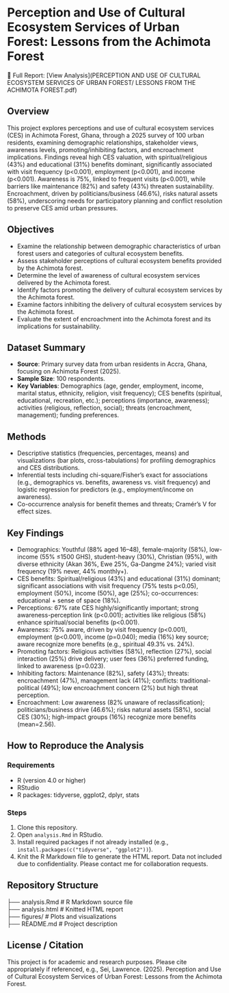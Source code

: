 # Perception and Use of Cultural Ecosystem Services of Urban Forest: Lessons from the Achimota Forest

📄 Full Report: [View Analysis](PERCEPTION AND USE OF CULTURAL ECOSYSTEM SERVICES OF URBAN FOREST/ LESSONS FROM THE ACHIMOTA FOREST.pdf)

## Overview
This project explores perceptions and use of cultural ecosystem services (CES) in Achimota Forest, Ghana, through a 2025 survey of 100 urban residents, examining demographic relationships, stakeholder views, awareness levels, promoting/inhibiting factors, and encroachment implications. Findings reveal high CES valuation, with spiritual/religious (43%) and educational (31%) benefits dominant, significantly associated with visit frequency (p<0.001), employment (p<0.001), and income (p<0.001). Awareness is 75%, linked to frequent visits (p<0.001), while barriers like maintenance (82%) and safety (43%) threaten sustainability. Encroachment, driven by politicians/business (46.6%), risks natural assets (58%), underscoring needs for participatory planning and conflict resolution to preserve CES amid urban pressures.

## Objectives
- Examine the relationship between demographic characteristics of urban forest users and categories of cultural ecosystem benefits.
- Assess stakeholder perceptions of cultural ecosystem benefits provided by the Achimota forest.
- Determine the level of awareness of cultural ecosystem services delivered by the Achimota forest.
- Identify factors promoting the delivery of cultural ecosystem services by the Achimota forest.
- Examine factors inhibiting the delivery of cultural ecosystem services by the Achimota forest.
- Evaluate the extent of encroachment into the Achimota forest and its implications for sustainability.

## Dataset Summary
- **Source**: Primary survey data from urban residents in Accra, Ghana, focusing on Achimota Forest (2025).
- **Sample Size**: 100 respondents.
- **Key Variables**: Demographics (age, gender, employment, income, marital status, ethnicity, religion, visit frequency); CES benefits (spiritual, educational, recreation, etc.); perceptions (importance, awareness); activities (religious, reflection, social); threats (encroachment, management); funding preferences.

## Methods
- Descriptive statistics (frequencies, percentages, means) and visualizations (bar plots, cross-tabulations) for profiling demographics and CES distributions.
- Inferential tests including chi-square/Fisher’s exact for associations (e.g., demographics vs. benefits, awareness vs. visit frequency) and logistic regression for predictors (e.g., employment/income on awareness).
- Co-occurrence analysis for benefit themes and threats; Cramér’s V for effect sizes.

## Key Findings
- Demographics: Youthful (88% aged 16–48), female-majority (58%), low-income (55% ≤1500 GHS), student-heavy (30%), Christian (95%), with diverse ethnicity (Akan 36%, Ewe 25%, Ga-Dangme 24%); varied visit frequency (19% never, 44% monthly+).
- CES benefits: Spiritual/religious (43%) and educational (31%) dominant; significant associations with visit frequency (75% tests p<0.05), employment (50%), income (50%), age (25%); co-occurrences: educational + sense of space (18%).
- Perceptions: 67% rate CES highly/significantly important; strong awareness-perception link (p<0.001); activities like religious (58%) enhance spiritual/social benefits (p<0.001).
- Awareness: 75% aware, driven by visit frequency (p<0.001), employment (p<0.001), income (p=0.040); media (16%) key source; aware recognize more benefits (e.g., spiritual 49.3% vs. 24%).
- Promoting factors: Religious activities (58%), reflection (27%), social interaction (25%) drive delivery; user fees (36%) preferred funding, linked to awareness (p=0.023).
- Inhibiting factors: Maintenance (82%), safety (43%); threats: encroachment (47%), management lack (41%); conflicts: traditional-political (49%); low encroachment concern (2%) but high threat perception.
- Encroachment: Low awareness (82% unaware of reclassification); politicians/business drive (46.6%); risks natural assets (58%), social CES (30%); high-impact groups (16%) recognize more benefits (mean=2.56).



## How to Reproduce the Analysis
### Requirements
- R (version 4.0 or higher)
- RStudio
- R packages: tidyverse, ggplot2, dplyr, stats

### Steps
1. Clone this repository.
2. Open `analysis.Rmd` in RStudio.
3. Install required packages if not already installed (e.g., `install.packages(c("tidyverse", "ggplot2"))`).
4. Knit the R Markdown file to generate the HTML report.
Data not included due to confidentiality. Please contact me for collaboration requests.

## Repository Structure
├── analysis.Rmd         # R Markdown source file  
├── analysis.html        # Knitted HTML report  
├── figures/             # Plots and visualizations  
├── README.md            # Project description  

## License / Citation
This project is for academic and research purposes. Please cite appropriately if referenced, e.g., Sei, Lawrence. (2025). Perception and Use of Cultural Ecosystem Services of Urban Forest: Lessons from the Achimota Forest.
